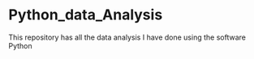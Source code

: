 # Python_data_Analysis
This repository has all the data analysis I have done using the software Python
